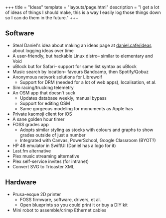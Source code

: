 +++
title = "Ideas"
template = "layouts/page.html"
description = "I get a lot of ideas of things I should make, this is a way I easily log those things down so I can do them in the future."
+++

## Software
- Steal Daniel's idea about making an ideas page at [daniel.cafe/ideas](https://daniel.cafe/ideas/) about logging ideas over time
- A user-friendly, but hackable Linux distro– similar to elementary and Void
- uBlock but for Safari– support for same list syntax as uBlock
- Music search by location– favours Bandcamp, then Spotify/Qobuz
- Anonymous network solutions for Librewolf
    - Support for DRM (needed for a lot of web apps), localisation, et al.
- Sim racing/trucking telemetry
- An OSM app that doesn't suck
    - Updates database weekly, manual bypass
    - Support for editing OSM
    - Same gorgeous modeling for monuments as Apple has
- Private kaomoji client for iOS
- A sane golden hour timer
- FOSS grades app
  - Adopts similar styling as stocks with colours and graphs to show grades outside of just a number
  - Integrated with Canvas, PowerSchool, Google Classroom (BYOT?)
- HP 48 emulator in SwiftUI (Daniel has a logo for it)
- Last.fm alternative
- Plex music streaming alternative
- Plex self-service invites (for intranet)
- Convert SVG to Tricaster XML

## Hardware
- Prusa-esque 2D printer
  - FOSS firmware, software, drivers, et al.
  - Open blueprints so you could print it or buy a DIY kit
- Mini robot to assemble/crimp Ethernet cables

